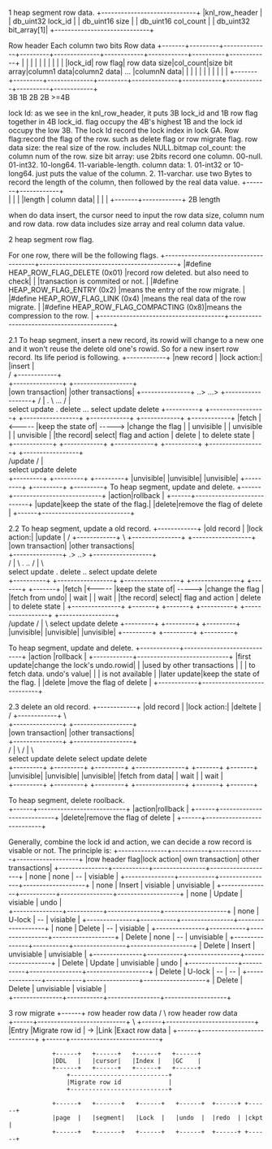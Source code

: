 

1 heap segment row data.
+-----------------------------+
|knl_row_header               | 
|       db_uint32 lock_id     | 
|       db_uint16 size        | 
|       db_uint16 col_count   | 
|       db_uint32 bit_array[1]|
+-----------------------------+

Row header                                 Each column two bits    Row data
+-------+---------+--------------+---------+--------------+------------+------------+----------+------------+
|       |         |              |         |              |            |            |          |            |
|lock_id| row flag| row data size|col_count|size bit array|column1 data|column2 data| ...      |columnN data|
|       |         |              |         |              |            |            |          |            |
+-------+---------+--------------+---------+--------------+------------+------------+----------+------------+    
3B      1B        2B             2B        >=4B

lock Id: as we see in the knl_row_header, it puts 3B lock_id and 1B row flag together in 4B lock_id.
         flag occupy the 4B's highest 1B and the lock id occupy the low 3B.
         The lock Id record the lock index in lock GA.
Row flag:record the flag of the row. such as delete flag or row migrate flag.
row data size: the real size of the row. includes NULL.bitmap
col_count: the column num of the row.
size bit array: use 2bits record one column. 00-null. 01-int32. 10-long64. 11-variable-length.
column data:  1. 01-int32 or 10-long64. just puts the value of the column.
              2. 11-varchar. use two Bytes to record the length of the column, then followed by the real data value.
+-------+------------+                   
|       |            | 
|length | column data| 
|       |            | 
+-------+------------+
2B      length

when do data insert, the cursor need to input the row data size, column num and row data. row data includes 
size array and real column data value.

2 heap segment row flag.

For one row, there will be the following flags.
+--------------------------------------+------------------------------------------+
|#define HEAP_ROW_FLAG_DELETE (0x01)   |record row deleted. but also need to check| 
|                                      |transaction is commited or not.           |
|#define HEAP_ROW_FLAG_ENTRY  (0x2)    |means the entry of the row migrate.       |
|#define HEAP_ROW_FLAG_LINK (0x4)      |means the real data of the row migrate.   |
|#define HEAP_ROW_FLAG_COMPACTING (0x8)|means the compression to the row.         |
+--------------------------------------+------------------------------------------+

2.1 To heap segment, insert a new record, its rowid will change to a new one and it won't reuse the delete old one's rowid.
So for a new insert row record. Its life period is following.
                                                         +------------+
                                                         |new record  |
                                                         |lock action:|
                                                         |insert      |      
                                                /        +------------+       \
                        +---------------+                                             +------------------+          
                        |own transaction|                                             |other transactions|
                        +---------------+                     ..>            ...>     +------------------+
               /                |          .  \                       ...           /         |             \
 select                update      .                   delete  ...        select             update            delete
 +----------+       +-----------------+        +-----------------+    +------------+     +------------+    +------------+
 |fetch     |<----- |keep the state of| -----> |change the flag  |    | unvisible  |     | unvisible  |    | unvisible  |
 |the record| select| flag and action | delete | to delete state |    +------------+     +------------+    +------------+ 
 +----------+       +-----------------+        +-----------------+    
                          \/update              /       |       \
                                           select      update       delete    
                                        +---------+  +---------+  +---------+ 
                                        |unvisible|  |unvisible|  |unvisible| 
                                        +---------+  +---------+  +---------+ 
To heap segment, update and delete.
+------+---------------------------+
|action|rollback                   |
+------+---------------------------+ 
|update|keep the state of the flag.|
|delete|remove the flag of delete  |
+------+---------------------------+     

2.2 To heap segment, update a old record.
                                                         +------------+
                                                         |old record  |
                                                         |lock action:|
                                                         |update      |
                                                /        +------------+       \ 
                        +---------------+                                             +------------------+                
                        |own transaction|                                             |other transactions|                
                        +---------------+                                 .>      ..> +------------------+                
               /                |              \      .                      ..       /         |             \             
 select                update      .                  delete      ..      select             update            delete    
 +----------+       +-----------------+        +-----------------+    +---------------+     +-------+        +-------+ 
 |fetch     |<----- |keep the state of| -----> |change the flag  |    |fetch from undo|     | wait  |        | wait  | 
 |the record| select| flag and action | delete | to delete state |    +---------------+     +-------+        +-------+ 
 +----------+       +-----------------+        +-----------------+  
                         \/update                 /       |       \ 
                                           select      update       delete
                                        +---------+  +---------+  +---------+
                                        |unvisible|  |unvisible|  |unvisible|
                                        +---------+  +---------+  +---------+
                                                                                     
                                                                                     
To heap segment, update and delete. 
+------------+----------------------------+
|action      |rollback                    |
+------------+----------------------------+
|first update|change the lock's undo.rowid|
|            |used by other transactions  |
|            | to fetch data. undo's value|
|            |  is not available          |
|later update|keep the state of the flag. | 
|delete      |move the flag of delete     | 
+------------+----------------------------+  

2.3 delete an old record.
                                            +------------+
                                            |old record  | 
                                            |lock action:|
                                            |deltete     | 
                                   /        +------------+       \                                                 
                +---------------+                                   +------------------+                      
                |own transaction|                                   |other transactions|                      
                +---------------+                                   +------------------+                      
              /         |              \                          /         |             \                 
select                update           delete         select              update            delete           
+---------+       +---------+        +---------+    +---------------+     +-------+        +-------+          
|unvisible|       |unvisible|        |unvisible|    |fetch from data|     | wait  |        | wait  |          
+---------+       +---------+        +---------+    +---------------+     +-------+        +-------+          
                                                                                                   
To heap segment, delete roolback.    
+------+---------------------------+ 
|action|rollback                   | 
+------+---------------------------+ 
|delete|remove the flag of delete  | 
+------+---------------------------+ 

Generally, combine the lock id and action, we can decide a row record is visable or not.
The principle is:
+---------------+-----------+----------------+-------------------+ 
|row header flag|lock action| own transaction| other transactions| 
+---------------+-----------+----------------+-------------------+ 
|   none        |   none    |    --          |   visiable        |
+---------------+-----------+----------------+-------------------+ 
|   none        |   Insert  |    visiable    |   unvisiable      | 
+---------------+-----------+----------------+-------------------+
|   none        |   Update  |    visiable    |   undo            |  
+---------------+-----------+----------------+-------------------+ 
|   none        |   U-lock  |    --          |   visiable        | 
+---------------+-----------+----------------+-------------------+ 
|   none        |   Delete  |    --          |   visiable        | 
+---------------+-----------+----------------+-------------------+ 
|   Delete      |   none    |    --          |   unvisiable      |
+---------------+-----------+----------------+-------------------+
|   Delete      |   Insert  |    unvisiable  |   unvisiable      | 
+---------------+-----------+----------------+-------------------+ 
|   Delete      |   Update  |    unvisiable  |   undo            | 
+---------------+-----------+----------------+-------------------+ 
|   Delete      |   U-lock  |    --          |   --              | 
+---------------+-----------+----------------+-------------------+
|   Delete      |   Delete  |    unvisiable  |   visiable        |  
+---------------+-----------+----------------+-------------------+

3 row migrate
                                 +------+
row header    row data          /        \    row header    row data              
+------+---------------------------+      \   +------+---------------------------+
|Entry |Migrate row id             |       -> |Link  |Exact row data             |
+------+---------------------------+          +------+---------------------------+ 

                +------+   +------+   +------+   +------+
                |DDL   |   |cursor|   |Index |   |GC    |
                +------+   +------+   +------+   +------+
                    +---------------------------+ 
                    |Migrate row id             | 
                    +---------------------------+ 
               
                +------+   +-------+   +------+   +------+  +------+ +------+
                |page  |   |segment|   |Lock  |   |undo  |  |redo  | |ckpt  |
                +------+   +-------+   +------+   +------+  +------+ +------+
